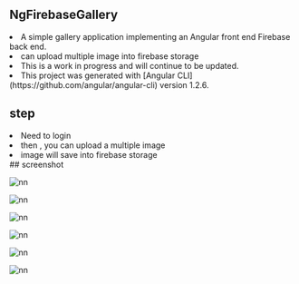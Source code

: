 ## NgFirebaseGallery

<li>A simple gallery application implementing an Angular front end Firebase back end.</li>
<li> can upload multiple image into firebase storage </li>
<li>This is a work in progress and will continue to be updated.</li>

<li>This project was generated with [Angular CLI](https://github.com/angular/angular-cli) version 1.2.6.</li>

## step 
<li> Need to login </li>
<li> then , you can upload a multiple image </li>
<li> image will save into firebase storage </li>
## screenshot

![nn](https://user-images.githubusercontent.com/12325386/29000670-d041d4f2-7aa4-11e7-84ea-10a74b443147.JPG)

![nn](https://user-images.githubusercontent.com/12325386/29000671-f2c6cd84-7aa4-11e7-80b6-995c44f54b44.JPG)

![nn](https://user-images.githubusercontent.com/12325386/29000674-4168a5ac-7aa5-11e7-8153-4a25d7693439.JPG)



![nn](https://user-images.githubusercontent.com/12325386/29000697-11ba61b4-7aa6-11e7-868b-da10bc8c0c94.JPG)

![nn](https://user-images.githubusercontent.com/12325386/29000710-aceb0e04-7aa6-11e7-855a-019f3b51121a.JPG)

![nn](https://user-images.githubusercontent.com/12325386/29000718-d3e94bce-7aa6-11e7-8939-d11e9e690a3f.JPG)
